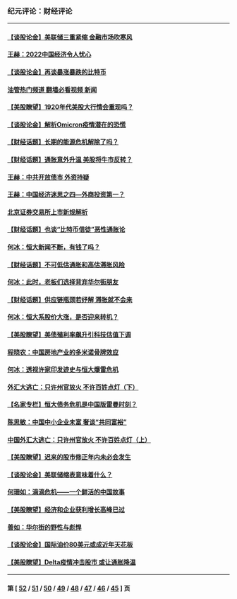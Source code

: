 ### 纪元评论：财经评论
---
#### [【谈股论金】美联储三重紧缩 金融市场吹寒风](../../pages/nsc1026/n13487202.md?01110330) 
#### [王赫：2022中国经济令人忧心](../../pages/nsc1026/n13480433.md?01110330) 
#### [【谈股论金】再谈暴涨暴跌的比特币](../../pages/nsc1026/n13428036.md?01110330) 
#### [油管热门频道 翻墙必看视频 新闻](ok?01110330)
#### [【美股瞭望】1920年代美股大行情会重现吗？](../../pages/nsc1026/n13425425.md?01110330) 
#### [【谈股论金】解析Omicron疫情潜在的恐慌](../../pages/nsc1026/n13403704.md?01110330) 
#### [【财经话题】长期的能源危机解除了吗？](../../pages/nsc1026/n13378041.md?01110330) 
#### [【财经话题】通胀意外升温 美股将牛市反转？](../../pages/nsc1026/n13370659.md?01110330) 
#### [王赫：中共开放债市 外资持疑](../../pages/nsc1026/n13366203.md?01110330) 
#### [王赫：中国经济迷思之四—外商投资第一？](../../pages/nsc1026/n13354150.md?01110330) 
#### [北京证券交易所上市新规解析](../../pages/nsc1026/n13348292.md?01110330) 
#### [【财经话题】也谈“比特币信徒”恶性通胀论](../../pages/nsc1026/n13331972.md?01110330) 
#### [何冰：恒大新闻不断，有钱了吗？](../../pages/nsc1026/n13325002.md?01110330) 
#### [【财经话题】不可低估通胀和高估滞胀风险](../../pages/nsc1026/n13300505.md?01110330) 
#### [何冰：此时，老板们选择背弃华尔街朋友](../../pages/nsc1026/n13295291.md?01110330) 
#### [【财经话题】供应链瓶颈若纾解 滞胀就不会来](../../pages/nsc1026/n13286759.md?01110330) 
#### [何冰：恒大系股价大涨，是否迎来转机？](../../pages/nsc1026/n13276822.md?01110330) 
#### [【美股瞭望】美债殖利率飙升引科技估值下调](../../pages/nsc1026/n13267775.md?01110330) 
#### [程晓农：中国房地产业的多米诺骨牌效应](../../pages/nsc1026/n13259673.md?01110330) 
#### [何冰：透视许家印发迹史与恒大爆雷危机](../../pages/nsc1026/n13253937.md?01110330) 
#### [外汇大逃亡：只许州官放火 不许百姓点灯（下）](../../pages/nsc1026/n13245748.md?01110330) 
#### [【名家专栏】恒大债务危机是中国版雷曼时刻？](../../pages/nsc1026/n13242613.md?01110330) 
#### [陈思敏：中国中小企业未富 奢谈“共同富裕”](../../pages/nsc1026/n13241213.md?01110330) 
#### [中国外汇大逃亡：只许州官放火 不许百姓点灯（上）](../../pages/nsc1026/n13228773.md?01110330) 
#### [【美股瞭望】迟来的股市修正年内未必会发生](../../pages/nsc1026/n13223100.md?01110330) 
#### [【谈股论金】美联储缩表意味着什么？](../../pages/nsc1026/n13174610.md?01110330) 
#### [何珊如：滴滴危机——一个鲜活的中国故事](../../pages/nsc1026/n13151962.md?01110330) 
#### [【美股瞭望】经济和企业获利增长高峰已过](../../pages/nsc1026/n13134466.md?01110330) 
#### [善如：华尔街的野性与彪悍](../../pages/nsc1026/n13112664.md?01110330) 
#### [【谈股论金】国际油价80美元或成近年天花板](../../pages/nsc1026/n13108524.md?01110330) 
#### [【美股瞭望】Delta疫情冲击股市 或让通胀降温](../../pages/nsc1026/n13100297.md?01110330) 

---
#### 第 [ [52](./52.md?01110330) / [51](./51.md?01110330) / [50](./50.md?01110330) / [49](./49.md?01110330) / [48](./48.md?01110330) / [47](./47.md?01110330) / [46](./46.md?01110330) / [45](./45.md?01110330) ] 页
